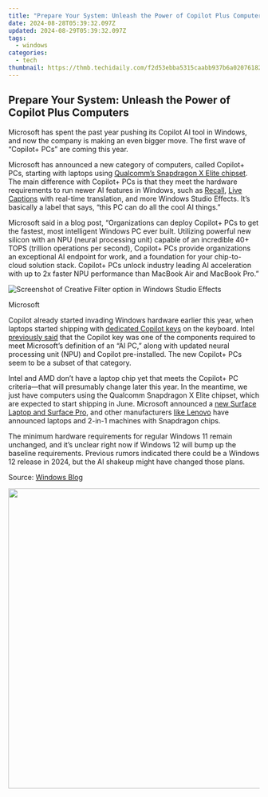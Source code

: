 ```yaml
---
title: "Prepare Your System: Unleash the Power of Copilot Plus Computers"
date: 2024-08-28T05:39:32.097Z
updated: 2024-08-29T05:39:32.097Z
tags:
  - windows
categories:
  - tech
thumbnail: https://thmb.techidaily.com/f2d53ebba5315caabb937b6a02076182259db722e8470506c861929020be203d.jpg
---
```


## Prepare Your System: Unleash the Power of Copilot Plus Computers

Microsoft has spent the past year pushing its Copilot AI tool in Windows, and now the company is making an even bigger move. The first wave of “Copilot+ PCs” are coming this year.

 Microsoft has announced a new category of computers, called Copilot+ PCs, starting with laptops using [Qualcomm’s Snapdragon X Elite chipset](https://extra-skills.techidaily.com/updated-mobile-mastery-upgrade-photos-elevated-at-no-price/). The main difference with Copilot+ PCs is that they meet the hardware requirements to run newer AI features in Windows, such as [Recall](https://tech-hub.techidaily.com/leveraging-chatgpt-for-effective-meditation-routines-a-step-by-step-guide/), [Live Captions](https://youtube-help.techidaily.com/in-2024-learn-the-lingo-three-steps-to-deciphering-your-youtube-earning-statements/) with real-time translation, and more Windows Studio Effects. It’s basically a label that says, “this PC can do all the cool AI things.”

 Microsoft said in a blog post, “Organizations can deploy Copilot+ PCs to get the fastest, most intelligent Windows PC ever built. Utilizing powerful new silicon with an NPU (neural processing unit) capable of an incredible 40+ TOPS (trillion operations per second), Copilot+ PCs provide organizations an exceptional AI endpoint for work, and a foundation for your chip-to-cloud solution stack. Copilot+ PCs unlock industry leading AI acceleration with up to 2x faster NPU performance than MacBook Air and MacBook Pro.”

![Screenshot of Creative Filter option in Windows Studio Effects](https://static1.howtogeekimages.com/wordpress/wp-content/uploads/2024/05/filter.jpg) 

Microsoft

 Copilot already started invading Windows hardware earlier this year, when laptops started shipping with [dedicated Copilot keys](https://screen-video-capture.techidaily.com/updated-2024-approved-cutting-edge-techniques-for-google-meet-aesthetic-enhancement/) on the keyboard. Intel [previously said](https://vimeo-videos.techidaily.com/updated-in-2024-speeding-up-on-the-go-vimeo-videos/) that the Copilot key was one of the components required to meet Microsoft’s definition of an “AI PC,” along with updated neural processing unit (NPU) and Copilot pre-installed. The new Copilot+ PCs seem to be a subset of that category.

 Intel and AMD don’t have a laptop chip yet that meets the Copilot+ PC criteria—that will presumably change later this year. In the meantime, we just have computers using the Qualcomm Snapdragon X Elite chipset, which are expected to start shipping in June. Microsoft announced a [new Surface Laptop and Surface Pro](https://blogs.windows.com/devices/2024/05/20/accelerating-ai-in-the-workplace-with-the-all-new-surface-laptop-and-surface-pro/), and other manufacturers [like Lenovo](https://twitter-videos.techidaily.com/in-2024-social-media-showdown-twitters-toptiktok-selection/) have announced laptops and 2-in-1 machines with Snapdragon chips.

 The minimum hardware requirements for regular Windows 11 remain unchanged, and it’s unclear right now if Windows 12 will bump up the baseline requirements. Previous rumors indicated there could be a Windows 12 release in 2024, but the AI shakeup might have changed those plans.

 Source: [Windows Blog](https://blogs.windows.com/windowsexperience/2024/05/20/accelerating-innovation-a-new-era-of-ai-at-work-begins/)

<ins class="adsbygoogle"
     style="display:block"
     data-ad-format="autorelaxed"
     data-ad-client="ca-pub-7571918770474297"
     data-ad-slot="1223367746"></ins>



<ins class="adsbygoogle"
     style="display:block"
     data-ad-client="ca-pub-7571918770474297"
     data-ad-slot="8358498916"
     data-ad-format="auto"
     data-full-width-responsive="true"></ins>



<!-- affiliate ads begin -->
<a href="https://appsumo.8odi.net/c/5597632/2075461/7443" target="_top" id="2075461"><img src="//a.impactradius-go.com/display-ad/7443-2075461" border="0" alt="" width="1200" height="600"/></a><img height="0" width="0" src="https://appsumo.8odi.net/i/5597632/2075461/7443" style="position:absolute;visibility:hidden;" border="0" />
<!-- affiliate ads end -->